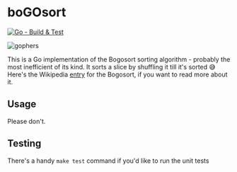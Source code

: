 # boGOsort

[![Go - Build & Test](https://github.com/kampanosg/boGOsort/actions/workflows/go.yml/badge.svg)](https://github.com/kampanosg/boGOsort/actions/workflows/go.yml)

![gophers](https://github.com/kampanosg/boGOsort/assets/30287348/51f5e040-d784-4435-9c6b-23dc4186332c)

This is a Go implementation of the Bogosort sorting algorithm - probably the most inefficient of its kind. It sorts a slice by shuffling it till it's sorted 😅 Here's the Wikipedia [entry](https://en.wikipedia.org/wiki/Bogosort) for the Bogosort, if you want to read more about it.

## Usage
Please don't.

## Testing
There's a handy `make test` command if you'd like to run the unit tests
